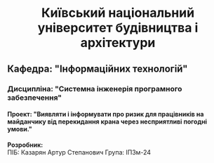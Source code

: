 <h1 style="text-align: center;">Київський національний університет будівництва і архітектури</h1>

## Кафедра: "Інформаційних технологій"

### Дисципліна: "Системна інженерія програмного забезпечення"

#### Проект: "Виявляти і інформувати про ризик для працівників на майданчику від перекидання крана через несприятливі погодні умови."

**Розробник:**  
ПІБ: Казарян Артур Степанович
Група: ІПЗм-24
